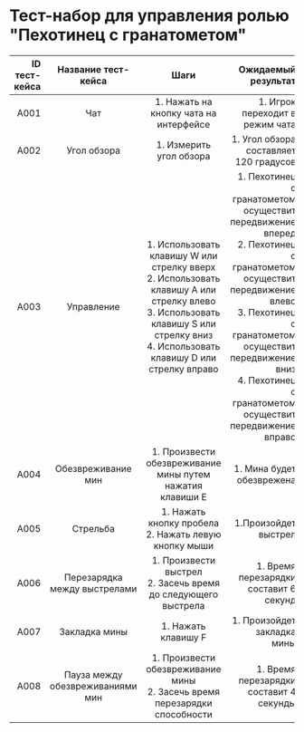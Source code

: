 # **Тест-набор для управления ролью "Пехотинец с гранатометом"**

| ID тест-кейса |       Название тест-кейса        |                                                                                           Шаги                                                                                           |                                                                                                                                                                                                                               Ожидаемый результат |
| ------------: | :------------------------------: | :--------------------------------------------------------------------------------------------------------------------------------------------------------------------------------------: | ------------------------------------------------------------------------------------------------------------------------------------------------------------------------------------------------------------------------------------------------: |
|          A001 |               Чат                |                                                                          1. Нажать на кнопку чата на интерфейсе                                                                          |                                                                                                                                                                                                                   1. Игрок переходит в режим чата |
|          A002 |           Угол обзора            |                                                                                 1. Измерить угол обзора                                                                                  |                                                                                                                                                                                                            1. Угол обзора составляет 120 градусов |
|          A003 |            Управление            | 1. Использовать клавишу W или стрелку вверх<br>2. Использовать клавишу A или стрелку влево<br>3. Использовать клавишу S или стрелку вниз<br>4. Использовать клавишу D или стрелку вправо | 1. Пехотинец с гранатометом осуществит передвижение вперед<br>2. Пехотинец с гранатометом осуществит передвижение влево<br>3. Пехотинец с гранатометом осуществит передвижение вниз<br>4. Пехотинец с гранатометом осуществит передвижение вправо |
|          A004 |        Обезвреживание мин        |                                                                1. Произвести обезвреживание мины путем нажатия клавиши E                                                                 |                                                                                                                                                                                                                         1. Мина будет обезврежена |
|          A005 |             Стрельба             |                                                                 1. Нажать кнопку пробела<br>2. Нажать левую кнопку мыши                                                                  |                                                                                                                                                                                                                              1.Произойдет выстрел |
|          A006 |   Перезарядка между выстрелами   |                                                             1. Произвести выстрел<br>2. Засечь время до следующего выстрела                                                              |                                                                                                                                                                                                            1. Время перезарядки составит 6 секунд |
|          A007 |          Закладка мины           |                                                                                   1. Нажать клавишу F                                                                                    |                                                                                                                                                                                                                       1. Произойдет закладка мины |
|          A008 | Пауза между обезвреживаниями мин |                                                       1. Произвести обезвреживание мины<br>2. Засечь время перезарядки способности                                                       |                                                                                                                                                                                                           1. Время перезарядки составит 4 секунды |

